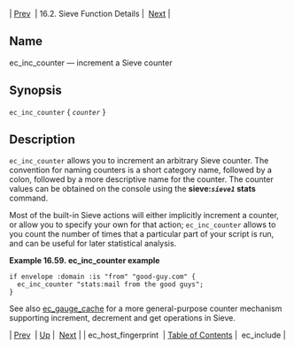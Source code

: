 | [Prev](sieve.ref.ec_host_fingerprint)  | 16.2. Sieve Function Details |  [Next](sieve.ref.ec_include.php) |

<a name="sieve.ref.ec_inc_counter"></a>
## Name

ec_inc_counter — increment a Sieve counter

## Synopsis

`ec_inc_counter` { *`counter`* }

<a name="idp29916544"></a>
## Description

`ec_inc_counter` allows you to increment an arbitrary Sieve counter. The convention for naming counters is a short category name, followed by a colon, followed by a more descriptive name for the counter. The counter values can be obtained on the console using the **sieve:*`sieve1`* stats**       command.

Most of the built-in Sieve actions will either implicitly increment a counter, or allow you to specify your own for that action; `ec_inc_counter` allows to you count the number of times that a particular part of your script is run, and can be useful for later statistical analysis.

<a name="example.ec_inc_counter"></a>

**Example 16.59. ec_inc_counter example**

```
if envelope :domain :is "from" "good-guy.com" {
  ec_inc_counter "stats:mail from the good guys";
}
```

See also [ec_gauge_cache](sieve.ref.ec_gauge_cache "ec_gauge_cache") for a more general-purpose counter mechanism supporting increment, decrement and get operations in Sieve.

| [Prev](sieve.ref.ec_host_fingerprint)  | [Up](sieve.ref.files.php) |  [Next](sieve.ref.ec_include.php) |
| ec_host_fingerprint  | [Table of Contents](index) |  ec_include |
